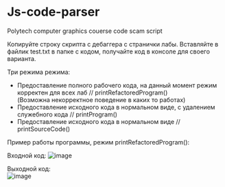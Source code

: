 # Js-code-parser
Polytech computer graphics couerse code scam script

Копируйте строку скрипта с дебаггера с странички лабы. Вставляйте в файлик test.txt в папке с кодом, получайте код в консоле для своего варианта.

Три режима режима:<BR>
* Предоставление полного рабочего кода, на данный момент режим корректен для всех лаб // printRefactoredProgram() <br>(Возможна некорректное поведение в каких то работах)
* Предоставление исходного кода в нормальном виде, с удалением служебного кода // printProgram()
* Предоставление исходного кода в нормальном виде // printSourceCode()
  
Пример работы программы, режим printRefactoredProgram():

Входной код:
![image](https://user-images.githubusercontent.com/55058233/134084645-c09fad05-95a2-4e9c-8233-78bd6054bf46.png)

Выходной код:<br>
![image](https://user-images.githubusercontent.com/55058233/134084722-70e24bd6-1070-4c87-acb6-c6d9e3df5ef2.png)


